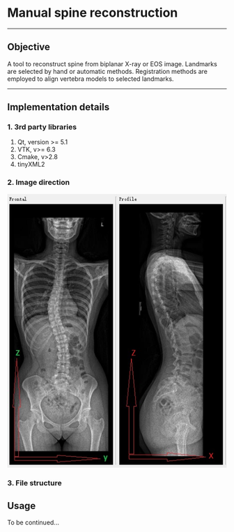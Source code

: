 # Manual spine reconstruction

----
## Objective
A tool to reconstruct spine from biplanar X-ray or EOS image. Landmarks are selected by hand or automatic methods. Registration methods are employed to align vertebra models to selected landmarks. 


----
## Implementation details

### 1. 3rd party libraries
1. Qt, version >= 5.1
2. VTK, v>= 6.3
3. Cmake, v>2.8
4. tinyXML2
### 2. Image direction
![Coordinate system](resources/CoordinateSystem.JPG)



### 3. File structure

## Usage
To be continued...


